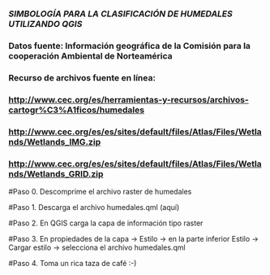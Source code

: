 ### ***SIMBOLOGÍA PARA LA CLASIFICACIÓN DE HUMEDALES UTILIZANDO QGIS***
### Datos fuente: Información geográfica de la Comisión para la cooperación Ambiental de Norteamérica
### Recurso de archivos fuente en línea: 
### http://www.cec.org/es/herramientas-y-recursos/archivos-cartogr%C3%A1ficos/humedales
### http://www.cec.org/es/es/sites/default/files/Atlas/Files/Wetlands/Wetlands_IMG.zip
### http://www.cec.org/es/es/sites/default/files/Atlas/Files/Wetlands/Wetlands_GRID.zip

#Paso 0. Descomprime el archivo raster de humedales

#Paso 1. Descarga el archivo humedales.qml (aquí)

#Paso 2. En QGIS carga la capa de información tipo raster

#Paso 3. En propiedades de la capa -> Estilo -> en la parte inferior Estilo -> Cargar estilo -> selecciona el archivo humedales.qml

#Paso 4. Toma un rica taza de café :-)

